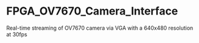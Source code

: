 # FPGA_OV7670_Camera_Interface
Real-time streaming of OV7670 camera via VGA with a 640x480 resolution at 30fps
